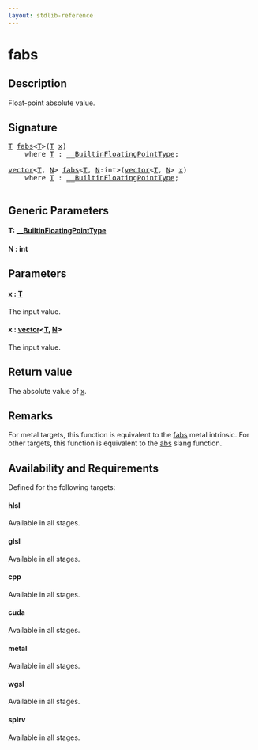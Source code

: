 ```yaml
---
layout: stdlib-reference
---
```


# fabs

## Description

Float-point absolute value.



## Signature 

<pre>
<a href="fabs.html#typeparam-T" class="code_type">T</a> <a href="fabs.html">fabs</a>&lt;<a href="fabs.html#typeparam-T" class="code_type">T</a>&gt;(<a href="fabs.html#typeparam-T" class="code_type">T</a> <a href="fabs.html#decl-x" class="code_param">x</a>)
    <span class='code_keyword'>where</span> <a href="fabs.html#typeparam-T" class="code_type">T</a> : <a href="../interfaces/0_builtinfloatingpointtype-029hm/index.html" class="code_type">__BuiltinFloatingPointType</a>;

<a href="../types/vector/index.html" class="code_type">vector</a>&lt;<a href="fabs.html#typeparam-T" class="code_type">T</a>, <a href="fabs.html#decl-N" class="code_var">N</a>&gt; <a href="fabs.html">fabs</a>&lt;<a href="fabs.html#typeparam-T" class="code_type">T</a>, <a href="fabs.html#decl-N" class="code_var">N</a>:<span class="code_keyword">int</span>&gt;(<a href="../types/vector/index.html" class="code_type">vector</a>&lt;<a href="fabs.html#typeparam-T" class="code_type">T</a>, <a href="fabs.html#decl-N" class="code_var">N</a>&gt; <a href="fabs.html#decl-x" class="code_param">x</a>)
    <span class='code_keyword'>where</span> <a href="fabs.html#typeparam-T" class="code_type">T</a> : <a href="../interfaces/0_builtinfloatingpointtype-029hm/index.html" class="code_type">__BuiltinFloatingPointType</a>;

</pre>

## Generic Parameters

####  <a id="typeparam-T"></a>T: [\_\_BuiltinFloatingPointType](../interfaces/0_builtinfloatingpointtype-029hm/index)
####  <a id="decl-N"></a>N  : int

## Parameters

####  <a id="decl-x"></a>x  : [T](fabs#typeparam-T)
The input value.

####  <a id="decl-x"></a>x  : [vector](../types/vector/index)\<[T](../types/vector/index#typeparam-T), [N](../types/vector/index#decl-N)\>
The input value.


## Return value
The absolute value of <span class='code'><a href="fabs.html#decl-x" class="code_param">x</a></span>.

## Remarks
For metal targets, this function is equivalent to the <span class='code'><a href="fabs.html">fabs</a></span> metal intrinsic.
For other targets, this function is equivalent to the <span class='code'><a href="abs.html">abs</a></span> slang function.


## Availability and Requirements

Defined for the following targets:

#### hlsl
Available in all stages.

#### glsl
Available in all stages.

#### cpp
Available in all stages.

#### cuda
Available in all stages.

#### metal
Available in all stages.

#### wgsl
Available in all stages.

#### spirv
Available in all stages.



